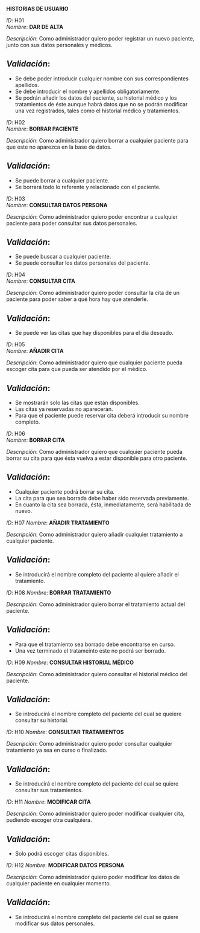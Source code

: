 **HISTORIAS DE USUARIO**

*ID*: H01       
*Nombre*: **DAR DE ALTA**

*Descripción*: Como administrador quiero poder registrar un nuevo paciente, junto con sus datos personales y médicos.
## *Validación*:
* Se debe poder introducir cualquier nombre con sus correspondientes apellidos.
* Se debe introducir el nombre y apellidos obligatoriamente.
* Se podrán añadir los datos del paciente, su historial médico y los tratamientos de éste aunque habrá datos que no se podrán modificar una vez registrados, tales como el historial médico y tratamientos.
 

*ID*: H02       
*Nombre*: **BORRAR PACIENTE**

*Descripción*: Como administrador quiero borrar a cualquier paciente para que este no aparezca en la base de datos.
## *Validación*:
* Se puede borrar a cualquier paciente.
* Se borrará todo lo referente y relacionado con el paciente.


*ID*: H03       
*Nombre*: **CONSULTAR DATOS PERSONA**

*Descripción*: Como administrador quiero poder encontrar a cualquier paciente para poder consultar sus datos personales.
## *Validación*:
* Se puede buscar a cualquier paciente.
* Se puede consultar los datos personales del paciente.


*ID*: H04       
*Nombre*: **CONSULTAR CITA**

*Descripción*: Como administrador quiero poder consultar la cita de un paciente para poder saber a qué hora hay que atenderle.
## *Validación*:
* Se puede ver las citas que hay disponibles para el dia deseado.
 

*ID*: H05       
*Nombre*: **AÑADIR CITA**

*Descripción*: Como administrador quiero que cualquier paciente pueda escoger cita para que pueda ser atendido por el médico.
## *Validación*:
* Se mostrarán solo las citas que están disponibles.
* Las citas ya reservadas no aparecerán.
* Para que el paciente puede reservar cita deberá introducir su nombre completo.

 
*ID*: H06       
*Nombre*: **BORRAR CITA**

*Descripción*: Como administrador quiero que cualquier paciente pueda borrar su cita para que ésta vuelva a estar disponible para otro paciente.
## *Validación*:
* Cualquier paciente podrá borrar su cita. 
* La cita para que sea borrada debe haber sido reservada previamente.
* En cuanto la cita sea borrada, ésta, inmediatamente, será habilitada de nuevo.


*ID*: H07
*Nombre*: **AÑADIR TRATAMIENTO**

*Descripción*: Como administrador quiero añadir cualquier tratamiento a cualquier paciente. 
## *Validación*:
* Se introducirá el nombre completo del paciente al quiere añadir el tratamiento.


*ID*: H08
*Nombre*: **BORRAR TRATAMIENTO**

*Descripción*: Como administrador quiero borrar el tratamiento actual del paciente.
## *Validación*:
* Para que el tratamiento sea borrado debe encontrarse en curso.
* Una vez terminado el tratameinto este no podrá ser borrado.


*ID*: H09
*Nombre*: **CONSULTAR HISTORIAL MÉDICO**

*Descripción*: Como administrador quiero consultar el historial médico del paciente.
## *Validación*: 
* Se introducirá el nombre completo del paciente del cual se queiere consultar su historial.


*ID*: H10
*Nombre*: **CONSULTAR TRATAMIENTOS**

*Descripción*: Como administrador quiero poder consultar cualquier tratamiento ya sea en curso o finalizado.
## *Validación*:
* Se introducirá el nombre completo del paciente del cual se quiere consultar sus tratamientos.


*ID*: H11
*Nombre*: **MODIFICAR CITA**

*Descripción*: Como administrador quiero poder modificar cualquier cita, pudiendo escoger otra cualquiera.
## *Validación*:
* Solo podrá escoger citas disponibles.


*ID*: H12
*Nombre*: **MODIFICAR DATOS PERSONA**

*Descripción*: Como administrador quiero poder modificar los datos de cualquier paciente en cualquier momento.
## *Validación*:
* Se introducirá el nombre completo del paciente del cual se quiere modificar sus datos personales. 
